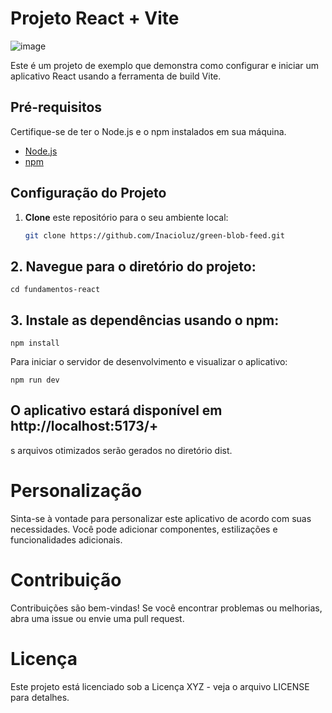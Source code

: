 
# Projeto React + Vite
![image](https://github.com/Inacioluz/green-blob-feed/assets/108021488/239cf914-8bb0-46b7-953a-ff2962257a1e)


Este é um projeto de exemplo que demonstra como configurar e iniciar um aplicativo React usando a ferramenta de build Vite.

## Pré-requisitos

Certifique-se de ter o Node.js e o npm instalados em sua máquina.

- [Node.js](https://nodejs.org/)
- [npm](https://www.npmjs.com/)

## Configuração do Projeto

1. **Clone** este repositório para o seu ambiente local:

   ```sh
   git clone https://github.com/Inacioluz/green-blob-feed.git


## 2. **Navegue** para o diretório do projeto:

    
```
cd fundamentos-react
```
  

## 3. Instale as dependências usando o npm:

   ```
   npm install
   ```

   
Para iniciar o servidor de desenvolvimento e visualizar o aplicativo:

   ```
   npm run dev
   ```
  

 ## O aplicativo estará disponível em http://localhost:5173/+

 s arquivos otimizados serão gerados no diretório dist.

 # Personalização
Sinta-se à vontade para personalizar este aplicativo de acordo com suas necessidades. Você pode adicionar componentes, estilizações e funcionalidades adicionais.

 # Contribuição
Contribuições são bem-vindas! Se você encontrar problemas ou melhorias, abra uma issue ou envie uma pull request.

 # Licença
Este projeto está licenciado sob a Licença XYZ - veja o arquivo LICENSE para detalhes.

